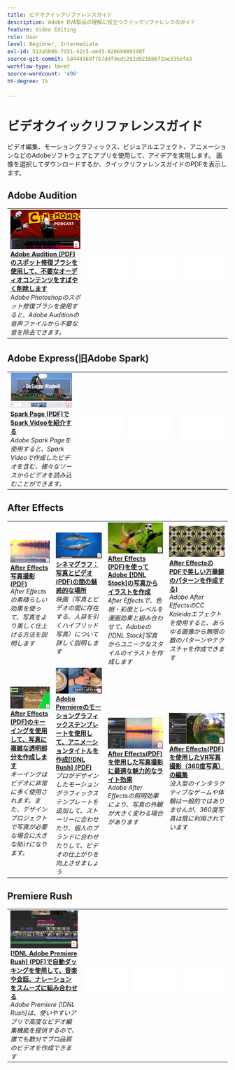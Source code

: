 ```yaml
---
title: ビデオクイックリファレンスガイド
description: Adobe DVA製品の理解に役立つクイックリファレンスのガイド
feature: Video Editing
role: User
level: Beginner, Intermediate
exl-id: 513a5b86-fd31-42c5-aed3-82669889248f
source-git-commit: 58444368f757ddf9edc292d921bb6f2ae335efa3
workflow-type: tm+mt
source-wordcount: '498'
ht-degree: 1%

---
```


# ビデオクイックリファレンスガイド

ビデオ編集、モーショングラフィックス、ビジュアルエフェクト、アニメーションなどのAdobeソフトウェアとアプリを使用して、アイデアを実現します。 画像を選択してダウンロードするか、クイックリファレンスガイドのPDFを表示します。

## Adobe Audition

<table>
<tr>
   <td>
      <a href="assets/QuicklyRemoveUnwantedAudioContentwiththeSpotHealingBrushinAdobeAudition.pdf" target="_blank">
         <img alt="Adobe Auditionのスポット修復ブラシを使用して不要なオーディオコンテンツを素早く削除" src="assets/QuicklyRemoveUnwantedAudioContentwiththeSpotHealingBrushinAdobeAudition.jpg" />
      </a>
      <div>
      <a href="assets/QuicklyRemoveUnwantedAudioContentwiththeSpotHealingBrushinAdobeAudition.pdf" target="_blank"><strong>Adobe Audition (PDF)のスポット修復ブラシを使用して、不要なオーディオコンテンツをすばやく削除します</strong></a>
      </div>
      <em>Adobe Photoshopのスポット修復ブラシを使用すると、Adobe Auditionの音声ファイルから不要な音を除去できます。</em>
      <br>
  </td>
  <td>
    <img alt="スペーサー" src="../assets/Whitespacer.png" />
    <div>
    <br>
  </td>
  <td>
    <img alt="スペーサー" src="../assets/Whitespacer.png" />
    <div>
    <br>
  </td>
  <td>
    <img alt="スペーサー" src="../assets/Whitespacer.png" />
    <div>
    <br>
  </td>
</tr>
</table>

## Adobe Express(旧Adobe Spark)

<table>
<tr>
<td>
   <a href="assets/ShowcaseyourSparkVideoinyourSparkPage.pdf" target="_blank">
      <img alt="Spark PageでSpark Videoを披露する" src="assets/ShowcaseyourSparkVideoinyourSparkPage.jpg" />
   </a>
    <div>
   <a href="assets/ShowcaseyourSparkVideoinyourSparkPage.pdf" target="_blank"><strong>Spark Page (PDF)でSpark Videoを紹介する</strong></a>
    </div>
    <em>Adobe Spark Pageを使用すると、Spark Videoで作成したビデオを含む、様々なソースからビデオを読み込むことができます。</em>
    <br>
  </td>
  <td>
    <img alt="スペーサー" src="../assets/Whitespacer.png" />
    <div>
    <br>
  </td>
  <td>
    <img alt="スペーサー" src="../assets/Whitespacer.png" />
    <div>
    <br>
  </td>
  <td>
    <img alt="スペーサー" src="../assets/Whitespacer.png" />
    <div>
    <br>
  </td>
</tr>
</table>

## After Effects

<table>
<tr>
 <td>
   <a href="assets/AfterEffectsforPhotography.pdf" target="_blank">
      <img alt="フォトグラフィーのAfter Effects" src="assets/AfterEffectsforPhotography.jpg" />
   </a>
    <div>
   <a href="assets/AfterEffectsforPhotography.pdf" target="_blank"><strong>After Effects写真撮影(PDF)</strong></a>
    </div>
    <em>After Effectsの素晴らしい効果を使って、写真をより美しく仕上げる方法を説明します</em>
    <br>
  </td>
  <td>
   <a href="assets/CinemagraphsTheMesmerizingPlaceBetweenaPhotoandaVideo.pdf" target="_blank">
      <img alt="シネマグラフ：写真とビデオの間の魅惑的な場所" src="assets/CinemagraphsTheMesmerizingPlaceBetweenaPhotoandaVideo.jpg" />
   </a>
    <div>
   <a href="assets/CinemagraphsTheMesmerizingPlaceBetweenaPhotoandaVideo.pdf" target="_blank"><strong>シネマグラフ：写真とビデオ(PDF)の間の魅惑的な場所</strong></a>
    </div>
    <em>映画（写真とビデオの間に存在する、人目を引くハイブリッド写真）について詳しく説明します</em>
    <br>
  </td>
  <td>
   <a href="assets/CreateanIllustrationfromanAdobeStockPhotowithAfterEffects.pdf" target="_blank">
      <img alt="After EffectsでAdobe [!DNL Stock]の写真からイラストを作成" src="assets/CreateanIllustrationfromanAdobeStockPhotowithAfterEffects.jpg" />
   </a>
    <div>
   <a href="assets/CreateanIllustrationfromanAdobeStockPhotowithAfterEffects.pdf" target="_blank"><strong>After Effects (PDF)を使ってAdobe [!DNL Stock]の写真からイラストを作成</strong></a>
    </div>
    <em>After Effectsで、色相・彩度とレベルを漫画効果と組み合わせて、Adobeの[!DNL Stock]写真からユニークなスタイルのイラストを作成します</em>
    <br>
  </td>
   <td>
   <a href="assets/CreateBeautifulKaleidoscopePatternswithAfterEffects.pdf" target="_blank">
      <img alt="After Effectsで美しい万華鏡のパターンを作成" src="assets/CreateBeautifulKaleidoscopePatternswithAfterEffects.jpg" />
   </a>
    <div>
   <a href="assets/CreateBeautifulKaleidoscopePatternswithAfterEffects.pdf" target="_blank"><strong>After EffectsのPDFで美しい万華鏡のパターンを作成する)</strong></a>
    </div>
    <em>Adobe After EffectsのCC Kaleidaエフェクトを使用すると、あらゆる画像から無限の数のパターンやテクスチャを作成できます</em>
    <br>
  </td>
</tr>
<tr>
<td>
   <a href="assets/CreateIntricateTransparencyinyourPhotographswithKeyinginAfterEffects.pdf" target="_blank">
      <img alt="After Effectsでキーイングを使用して写真に複雑な透明部分を作成" src="assets/CreateIntricateTransparencyinyourPhotographswithKeyinginAfterEffects.jpg" />
   </a>
    <div>
   <a href="assets/CreateIntricateTransparencyinyourPhotographswithKeyinginAfterEffects.pdf" target="_blank"><strong>After Effects (PDF)のキーイングを使用して、写真に複雑な透明部分を作成します</strong></a>
    </div>
    <em>キーイングはビデオに非常に多く使用されます。また、デザインプロジェクトで写真が必要な場合に大きな助けになります。</em>
    <br>
  </td>
 <td>
   <a href="assets/CreateAnimatedTitlesUsingMotionGraphicsTemplatesinAdobePremiereRush.pdf" target="_blank">
      <img alt="Adobe Premiereのモーショングラフィックステンプレートを使用したアニメーションタイトルの作成 [!DNL Rush]" src="assets/CreateAnimatedTitlesUsingMotionGraphicsTemplatesinAdobePremiereRush.jpg" />
   </a>
    <div>
   <a href="assets/CreateAnimatedTitlesUsingMotionGraphicsTemplatesinAdobePremiereRush.pdf" target="_blank"><strong>Adobe Premiereのモーショングラフィックステンプレートを使用して、アニメーションタイトルを作成[!DNL Rush] (PDF)</strong></a>
    </div>
    <em>プロがデザインしたモーショングラフィックステンプレートを追加して、ストーリーに合わせたり、個人のブランドに合わせたりして、ビデオの仕上がりを向上させましょう</em>
    <br>
  </td>
  <td>
      <a href="assets/DazzlingLightEffectsforPhotographywithAfterEffects.pdf" target="_blank">
         <img alt="After Effectsで写真撮影するための魅力的なライト効果" src="assets/DazzlingLightEffectsforPhotographywithAfterEffects.jpg" />
      </a>
      <div>
      <a href="assets/DazzlingLightEffectsforPhotographywithAfterEffects.pdf" target="_blank"><strong>After Effects(PDF)を使用した写真撮影に最適な魅力的なライト効果</strong></a>
      </div>
      <em>Adobe After Effectsの照明効果により、写真の外観が大きく変わる場合があります</em>
      <br>
  </td>
  <td>
      <a href="assets/EditingVRPhotography360photoswithAfterEffects.pdf" target="_blank">
         <img alt="After EffectsでのVR写真（360度写真）の編集" src="assets/EditingVRPhotography360photoswithAfterEffects.jpg" />
      </a>
      <div>
      <a href="assets/EditingVRPhotography360photoswithAfterEffects.pdf" target="_blank"><strong>After Effects(PDF)を使用したVR写真撮影（360度写真）の編集</strong></a>
      </div>
      <em>没入型のインタラクティブなゲームや体験は一般的ではありませんが、360度写真は既に利用されています</em>
      <br>
  </td>
</tr>
</table>

## Premiere Rush

<table>
<tr>
   <td>
      <a href="assets/SmoothlyCombineMusicandDialogueorNarrationwithAutoduckinginAdobePremiereRush.pdf" target="_blank">
         <img alt="Adobe Premiereの自動ダッキングにより、音楽、会話、ナレーションをスムーズに組み合わせることができます [!DNL Rush]" src="assets/SmoothlyCombineMusicandDialogueorNarrationwithAutoduckinginAdobePremiereRush.jpg" />
      </a>
      <div>
      <a href="assets/SmoothlyCombineMusicandDialogueorNarrationwithAutoduckinginAdobePremiereRush.pdf" target="_blank"><strong>[!DNL Adobe Premiere Rush] (PDF)で自動ダッキングを使用して、音楽や会話、ナレーションをスムーズに組み合わせる</strong></a>
      </div>
      <em>Adobe Premiere [!DNL Rush]は、使いやすいアプリで高度なビデオ編集機能を提供するので、誰でも数分でプロ品質のビデオを作成できます</em>
      <br>
  </td>
  <td>
    <img alt="スペーサー" src="../assets/Whitespacer.png" />
    <div>
    <br>
  </td>
  <td>
    <img alt="スペーサー" src="../assets/Whitespacer.png" />
    <div>
    <br>
  </td>
  <td>
    <img alt="スペーサー" src="../assets/Whitespacer.png" />
    <div>
    <br>
  </td>
</tr>
</table>
